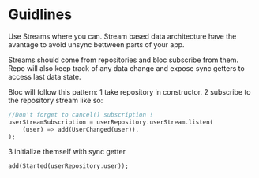 # Guidlines
Use Streams where you can. Stream based data architecture have the avantage to avoid unsync bettween parts of your app.

Streams should come from repositories and bloc subscribe from them. Repo will also keep track of any data change and expose sync getters to access last data state. 

Bloc will follow this pattern:
1 take repository in constructor.
2 subscribe to the repository stream like so:
```dart
//Don't forget to cancel() subscription !
userStreamSubscription = userRepository.userStream.listen(
    (user) => add(UserChanged(user)),
);
```
3 initialize themself with sync getter
```dart
add(Started(userRepository.user));
```